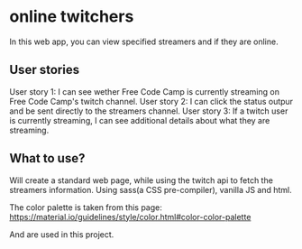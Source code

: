 # online twitchers

In this web app, you can view specified streamers and if they are online.

## User stories

User story 1: I can see wether Free Code Camp is currently streaming on Free Code Camp's twitch channel.
User story 2: I can click the status outpur and be sent directly to the streamers channel.
User story 3: If a twitch user is currently streaming, I can see additional details about what they are streaming.

## What to use?
Will create a standard web page, while using the twitch api to fetch the streamers information.
Using sass(a CSS pre-compiler), vanilla JS and html.

The color palette is taken from this page:
https://material.io/guidelines/style/color.html#color-color-palette

And are used in this project.
